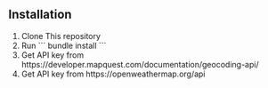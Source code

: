 <h2> Installation </h2>
<ol>
<li> Clone This repository </li>
<li> Run ``` bundle install ```
<li> Get API key from https://developer.mapquest.com/documentation/geocoding-api/ </li>
<li> Get API key from https://openweathermap.org/api

